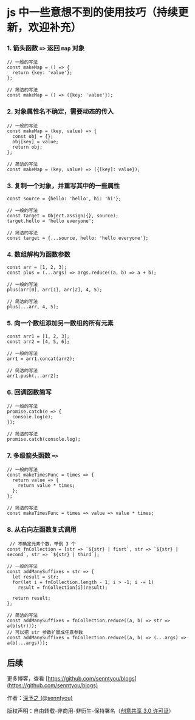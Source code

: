 # js 中一些意想不到的使用技巧（持续更新，欢迎补充）

### 1. 箭头函数 `=>` 返回 `map` 对象

```
// 一般的写法
const makeMap = () => {
  return {key: 'value'};
};

// 简洁的写法
const makeMap = () => ({key: 'value'});
```

### 2. 对象属性名不确定，需要动态的传入

```
// 一般的写法
const makeMap = (key, value) => {
  const obj = {};
  obj[key] = value;
  return obj;
};

// 简洁的写法
const makeMap = (key, value) => ({[key]: value});
```

### 3. 复制一个对象，并重写其中的一些属性

```
const source = {hello: 'hello', hi: 'hi'};

// 一般的写法
const target = Object.assign({}, source);
target.hello = 'hello everyone';

// 简洁的写法
const target = {...source, hello: 'hello everyone'};
```

### 4. 数组解构为函数参数

```
const arr = [1, 2, 3];
const plus = (...args) => args.reduce((a, b) => a + b);

// 一般的写法
plus(arr[0], arr[1], arr[2], 4, 5);

// 简洁的写法
plus(...arr, 4, 5);
```

### 5. 向一个数组添加另一数组的所有元素

```
const arr1 = [1, 2, 3];
const arr2 = [4, 5, 6];

// 一般的写法
arr1 = arr1.concat(arr2);

// 简洁的写法
arr1.push(...arr2);
```

### 6. 回调函数简写

```
// 一般的写法
promise.catch(e => {
  console.log(e);
});

// 简洁的写法
promise.catch(console.log);
```

### 7. 多级箭头函数 `=>`

```
// 一般的写法
const makeTimesFunc = times => {
  return value => {
    return value * times;
  };
};

// 简洁的写法
const makeTimesFunc = times => value => value * times;
```

### 8. 从右向左函数复式调用

```
 // 不确定元素个数，举例 3 个
const fnCollection = [str => `${str} | fisrt`, str => `${str} | second`, str => `${str} | third`];

// 一般的写法
const addManySuffixes = str => {
  let result = str;
  for(let i = fnCollection.length - 1; i > -1; i -= 1)
    result = fnCollection[i](result);

  return result;
};

// 简洁的写法
const addManySuffixes = fnCollection.reduce((a, b) => str => a(b(str)));
// 可以把 str 参数扩展成任意参数
const addManySuffixes = fnCollection.reduce((a, b) => (...args) => a(b(...args)));
```

## 后续

更多博客，查看 [https://github.com/senntyou/blogs](https://github.com/senntyou/blogs)

作者：[深予之 (@senntyou)](https://github.com/senntyou)

版权声明：自由转载-非商用-非衍生-保持署名（[创意共享 3.0 许可证](https://creativecommons.org/licenses/by-nc-nd/3.0/deed.zh)）
